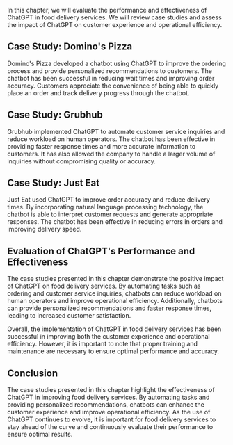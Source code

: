 

In this chapter, we will evaluate the performance and effectiveness of ChatGPT in food delivery services. We will review case studies and assess the impact of ChatGPT on customer experience and operational efficiency.

Case Study: Domino's Pizza
--------------------------

Domino's Pizza developed a chatbot using ChatGPT to improve the ordering process and provide personalized recommendations to customers. The chatbot has been successful in reducing wait times and improving order accuracy. Customers appreciate the convenience of being able to quickly place an order and track delivery progress through the chatbot.

Case Study: Grubhub
-------------------

Grubhub implemented ChatGPT to automate customer service inquiries and reduce workload on human operators. The chatbot has been effective in providing faster response times and more accurate information to customers. It has also allowed the company to handle a larger volume of inquiries without compromising quality or accuracy.

Case Study: Just Eat
--------------------

Just Eat used ChatGPT to improve order accuracy and reduce delivery times. By incorporating natural language processing technology, the chatbot is able to interpret customer requests and generate appropriate responses. The chatbot has been effective in reducing errors in orders and improving delivery speed.

Evaluation of ChatGPT's Performance and Effectiveness
-----------------------------------------------------

The case studies presented in this chapter demonstrate the positive impact of ChatGPT on food delivery services. By automating tasks such as ordering and customer service inquiries, chatbots can reduce workload on human operators and improve operational efficiency. Additionally, chatbots can provide personalized recommendations and faster response times, leading to increased customer satisfaction.

Overall, the implementation of ChatGPT in food delivery services has been successful in improving both the customer experience and operational efficiency. However, it is important to note that proper training and maintenance are necessary to ensure optimal performance and accuracy.

Conclusion
----------

The case studies presented in this chapter highlight the effectiveness of ChatGPT in improving food delivery services. By automating tasks and providing personalized recommendations, chatbots can enhance the customer experience and improve operational efficiency. As the use of ChatGPT continues to evolve, it is important for food delivery services to stay ahead of the curve and continuously evaluate their performance to ensure optimal results.
